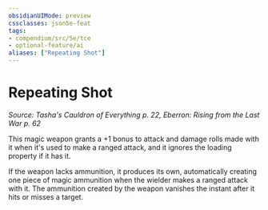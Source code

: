 ```yaml
---
obsidianUIMode: preview
cssclasses: json5e-feat
tags:
- compendium/src/5e/tce
- optional-feature/ai
aliases: ["Repeating Shot"]
---
```

# Repeating Shot
*Source: Tasha's Cauldron of Everything p. 22, Eberron: Rising from the Last War p. 62*  

This magic weapon grants a +1 bonus to attack and damage rolls made with it when it's used to make a ranged attack, and it ignores the loading property if it has it.

If the weapon lacks ammunition, it produces its own, automatically creating one piece of magic ammunition when the wielder makes a ranged attack with it. The ammunition created by the weapon vanishes the instant after it hits or misses a target.